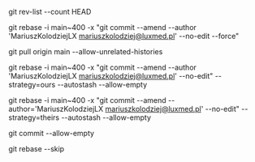 

git rev-list --count HEAD

git rebase -i main~400 -x "git commit --amend --author 'MariuszKolodziejLX <mariuszkolodziej@luxmed.pl>' --no-edit --force"

git pull origin main --allow-unrelated-histories


git rebase -i main~400 -x "git commit --amend --author 'MariuszKolodziejLX <mariuszkolodziej@luxmed.pl>' --no-edit" --strategy=ours --autostash --allow-empty



git rebase -i main~400 -x "git commit --amend --author='MariuszKolodziejLX <mariuszkolodziej@luxmed.pl>' --no-edit" --strategy=theirs  --autostash --allow-empty



git commit --allow-empty


git rebase --skip